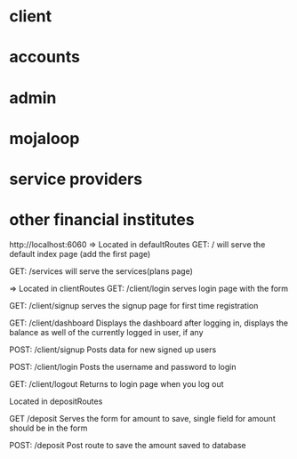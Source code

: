 # client
# accounts
# admin
# mojaloop
# service providers
# other financial institutes

http://localhost:6060
=> Located in defaultRoutes
GET: / will serve the default index page (add the first page)

GET: /services will serve the services(plans page)

=> Located in clientRoutes
GET: /client/login serves login page with the form

GET: /client/signup serves the signup page for first time registration

GET: /client/dashboard Displays the dashboard after logging in, displays the balance as well of the currently logged in user, if any

POST: /client/signup Posts data for new signed up users

POST: /client/login Posts the username and password to login

GET: /client/logout Returns to login page when you log out

Located in depositRoutes

GET /deposit Serves the form for amount to save, single field for amount should be in the form

POST: /deposit Post route to save the amount saved to database

